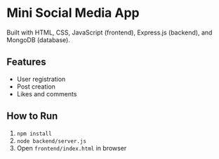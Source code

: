 
# Mini Social Media App

Built with HTML, CSS, JavaScript (frontend), Express.js (backend), and MongoDB (database).

## Features

- User registration
- Post creation
- Likes and comments

## How to Run

1. `npm install`
2. `node backend/server.js`
3. Open `frontend/index.html` in browser
